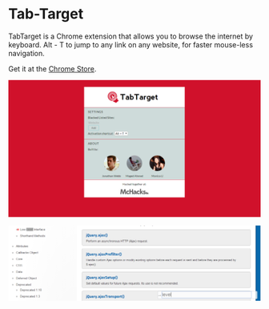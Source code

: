 Tab-Target
==========

TabTarget is a Chrome extension that allows you to browse the internet by keyboard. Alt - T to jump to any link on any website, for faster mouse-less navigation. 

Get it at the [Chrome Store](https://chrome.google.com/webstore/detail/tab-target/khpplajihokmomldlobfmamodhacphca).


![Options page screenshot](/screenshots/ss3.png)

![Running extension screenshot](/screenshots/ss5.png)
